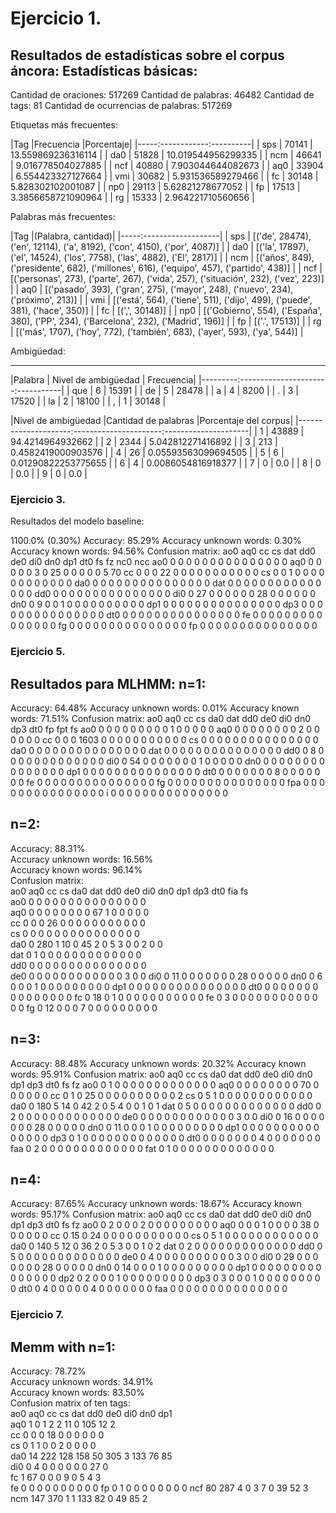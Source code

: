 # Ejercicio 1.

Resultados de estadísticas sobre el corpus áncora:
Estadísticas básicas:
----------------------

Cantidad de oraciones:  517269
Cantidad de palabras:  46482
Cantidad de tags:  81
Cantidad de ocurrencias de palabras:  517269

Etiquetas más frecuentes:


|Tag    |Frecuencia     |Porcentaje|
|-----:------------:----------|
| sps |  70141  | 13.559869236316114 |
| da0 |  51828  | 10.019544956299335 |
| ncm |  46641  | 9.016778504027885 |
| ncf |  40880  | 7.903044644082673 |
| aq0 |  33904  | 6.554423327127664 |
| vmi |  30682  | 5.931536589279466 |
| fc |  30148   | 5.828302102001087 |
| np0 |  29113  | 5.62821278677052 |
| fp |  17513   | 3.3856658721090964 |
| rg |  15333   | 2.964221710560656 |

Palabras más frecuentes:


|Tag    |(Palabra, cantidad)|
|-----:-------------------|
| sps |  [('de', 28474), ('en', 12114), ('a', 8192), ('con', 4150), ('por', 4087)] |
| da0 |  [('la', 17897), ('el', 14524), ('los', 7758), ('las', 4882), ('El', 2817)] |
| ncm |  [('años', 849), ('presidente', 682), ('millones', 616), ('equipo', 457), ('partido', 438)] |
| ncf |  [('personas', 273), ('parte', 267), ('vida', 257), ('situación', 232), ('vez', 223)] |
| aq0 |  [('pasado', 393), ('gran', 275), ('mayor', 248), ('nuevo', 234), ('próximo', 213)] |
| vmi |  [('está', 564), ('tiene', 511), ('dijo', 499), ('puede', 381), ('hace', 350)] |
| fc |  [(',', 30148)] |
| np0 |  [('Gobierno', 554), ('España', 380), ('PP', 234), ('Barcelona', 232), ('Madrid', 196)] |
| fp |  [('.', 17513)] |
| rg |  [('más', 1707), ('hoy', 772), ('también', 683), ('ayer', 593), ('ya', 544)] |

Ambigüedad:


-------------------
|Palabra        | Nivel de ambigüedad   | Frecuencia|
|---------:----------------------:-----------|
| que   | 6             | 15391 |
| de    | 5             | 28478 |
| a     | 4             | 8200 |
| .     | 3             | 17520 |
| la    | 2             | 18100 |
| ,     | 1             | 30148 |



|Nivel de ambigüedad    |Cantidad de palabras   |Porcentaje del corpus|
|---------------------:----------------------:---------------------|
| 1             | 43889                 | 94.4214964932662 |
| 2             | 2344          | 5.042812271416892 |
| 3             | 213           | 0.4582419000903576 |
| 4             | 26            | 0.05593563099694505 |
| 5             | 6             | 0.01290822253775655 |
| 6             | 4             | 0.0086054816918377 |
| 7             | 0             | 0.0 |
| 8             | 0             | 0.0 |
| 9             | 0             | 0.0 |


### Ejercicio 3.
Resultados del modelo baseline:

1100.0% (0.30%)
Accuracy: 85.29%
Accuracy unknown words: 0.30%
Accuracy known words: 94.56%
Confusion matrix:
     ao0  aq0  cc  cs  dat  dd0  de0  di0  dn0  dp1  dt0  fs  fz  nc0  ncc
ao0    0    0   0   0    0    0    0    0    0    0    0   0   0    0    0
aq0    0    0   0   0    0    3    0   25    0    0    0   0   0    5   70
cc     0    0   0  22    0    0    0    0    0    0    0   0   0    0    0
cs     0    0   1   0    0    0    0    0    0    0    0   0   0    0    0
da0    0    0   0   0    0    0    0    0    0    0    0   0   0    0    0
dat    0    0   0   0    0    0    0    0    0    0    0   0   0    0    0
dd0    0    0   0   0    0    0    0    0    0    0    0   0   0    0    0
di0    0   27   0   0    0    0    0    0   28    0    0   0   0    0    0
dn0    0    9   0   0    1    0    0    0    0    0    0   0   0    0    0
dp1    0    0   0   0    0    0    0    0    0    0    0   0   0    0    0
dp3    0    0   0   0    0    0    0    0    0    0    0   0   0    0    0
dt0    0    0   0   0    0    0    0    0    0    0    0   0   0    0    0
fe     0    0   0   0    0    0    0    0    0    0    0   0   0    0    0
fg     0    0   0   0    0    0    0    0    0    0    0   0   0    0    0
fp     0    0   0   0    0    0    0    0    0    0    0   0   0    0    0



### Ejercicio 5.
Resultados para MLHMM:
n=1:
----

Accuracy: 64.48%
Accuracy unknown words: 0.01%
Accuracy known words: 71.51%
Confusion matrix:
     ao0  aq0  cc    cs  da0  dat  dd0  de0  di0  dn0  dp3  dt0  fp  fpt  fs
ao0    0    0   0     0    0    0    0    0    0    1    0    0   0    0   0
aq0    0    0   0     0    0    0    0    0    2    0    0    0   0    0   0
cc     0    0   0  1603    0    0    0    0    0    0    0    0   0    0   0
cs     0    0   0     0    0    0    0    0    0    0    0    0   0    0   0
da0    0    0   0     0    0    0    0    0    0    0    0    0   0    0   0
dat    0    0   0     0    0    0    0    0    0    0    0    0   0    0   0
dd0    0    8   0     0    0    0    0    0    0    0    0    0   0    0   0
di0    0   54   0     0    0    0    0    0    0    1    0    0   0    0   0
dn0    0    0   0     0    0    0    0    0    0    0    0    0   0    0   0
dp1    0    0   0     0    0    0    0    0    0    0    0    0   0    0   0
dt0    0    0   0     0    0    0    0    8    0    0    0    0   0    0   0
fe     0    0   0     0    0    0    0    0    0    0    0    0   0    0   0
fg     0    0   0     0    0    0    0    0    0    0    0    0   0    0   0
fpa    0    0   0     0    0    0    0    0    0    0    0    0   0    0   0
i      0    0   0     0    0    0    0    0    0    0    0    0   0    0   0


n=2:
----

Accuracy: 88.31%                                                                                                                                                   
Accuracy unknown words: 16.56%                                                                                                                                     
Accuracy known words: 96.14%                                                                                                                                       
Confusion matrix:                                                                                                                                                  
     ao0  aq0  cc  cs  da0  dat  dd0  de0  di0  dn0  dp1  dp3  dt0  fia  fs                                                                                        
ao0    0    0   0   0    0    0    0    0    0    0    0    0    0    0   0                                                                                        
aq0    0    0   0   0    0    0    0    0   67    1    0    0    0    0   0                                                                                        
cc     0    0   0  26    0    0    0    0    0    0    0    0    0    0   0                                                                                        
cs     0    0   0   0    0    0    0    0    0    0    0    0    0    0   0                                                                                        
da0    0  280   1  10    0   45    2    0    5    3    0    0    2    0   0                                                                                        
dat    0    1   0   0    0    0    0    0    0    0    0    0    0    0   0                                                                                        
dd0    0    0   0   0    0    0    0    0    0    0    0    0    0    0   0                                                                     
de0    0    0   0   0    0    0    0    0    0    0    0    0    3    0   0
di0    0   11   0   0    0    0    0    0    0   28    0    0    0    0   0
dn0    0    6   0   0    0    1    0    0    0    0    0    0    0    0   0
dp1    0    0   0   0    0    0    0    0    0    0    0    0    0    0   0
dt0    0    0   0   0    0    0    0    0    0    0    0    0    0    0   0
fc     0   18   0   1    0    0    0    0    0    0    0    0    0    0   0
fe     0    3   0   0    0    0    0    0    0    0    0    0    0    0   0
fg     0   12   0   0    0    7    0    0    0    0    0    0    0    0   0

n=3:
----
Accuracy: 88.48%
Accuracy unknown words: 20.32%
Accuracy known words: 95.91%
Confusion matrix:
     ao0  aq0  cc  cs  da0  dat  dd0  de0  di0  dn0  dp1  dp3  dt0  fs  fz
ao0    0    1   0   0    0    0    0    0    0    0    0    0    0   0   0
aq0    0    0   0   0    0    0    0    0   70    0    0    0    0   0   0
cc     0    1   0  25    0    0    0    0    0    0    0    0    0   0   2
cs     0    5   1   0    0    0    0    0    0    0    0    0    0   0   0
da0    0  180   5  14    0   42    2    0    5    4    0    0    1   0   1
dat    0    5   0   0    0    0    0    0    0    0    0    0    0   0   0
dd0    0    2   0   0    0    0    0    0    0    0    0    0    0   0   0
de0    0    0   0   0    0    0    0    0    0    0    0    0    3   0   0
di0    0   16   0   0    0    0    0    0    0   28    0    0    0   0   0
dn0    0   11   0   0    0    1    0    0    0    0    0    0    0   0   0
dp1    0    0   0   0    0    0    0    0    0    0    0    0    0   0   0
dp3    0    1   0   0    0    0    0    0    0    0    0    0    0   0   0
dt0    0    0   0   0    0    0    0    4    0    0    0    0    0   0   0
faa    0    2   0   0    0    0    0    0    0    0    0    0    0   0   0
fat    0    1   0   0    0    0    0    0    0    0    0    0    0   0   0

n=4:
-----
Accuracy: 87.65%
Accuracy unknown words: 18.67%
Accuracy known words: 95.17%
Confusion matrix:
     ao0  aq0  cc  cs  da0  dat  dd0  de0  di0  dn0  dp1  dp3  dt0  fs  fz
ao0    0    2   0   0    0    2    0    0    0    0    0    0    0   0   0
aq0    0    0   0   1    0    0    0    0   38    0    0    0    0   0   0
cc     0   15   0  24    0    0    0    0    0    0    0    0    0   0   0
cs     0    5   1   0    0    0    0    0    0    0    0    0    0   0   0
da0    0  140   5  12    0   36    2    0    5    3    0    0    1   0   2
dat    0    2   0   0    0    0    0    0    0    0    0    0    0   0   0
dd0    0    5   0   0    0    0    0    0    0    0    0    0    0   0   0
de0    0    4   0   0    0    0    0    0    0    0    0    0    3   0   0
di0    0   29   0   0    0    0    0    0    0   28    0    0    0   0   0
dn0    0   14   0   0    0    1    0    0    0    0    0    0    0   0   0
dp1    0    0   0   0    0    0    0    0    0    0    0    0    0   0   0
dp2    0    2   0   0    0    1    0    0    0    0    0    0    0   0   0
dp3    0    3   0   0    0    1    0    0    0    0    0    0    0   0   0
dt0    0    4   0   0    0    0    0    4    0    0    0    0    0   0   0
faa    0    0   0   0    0    0    0    0    0    0    0    0    0   0   0


### Ejercicio 7.

Memm with n=1:
--------------

Accuracy: 78.72%                                                                                                                                                   
Accuracy unknown words: 34.91%                                                                                                                                     
Accuracy known words: 83.50%                                                                                                                                       
Confusion matrix of ten tags:                                                                                                                                                  
     ao0  aq0   cc   cs  dat  dd0  de0  di0  dn0  dp1                                                                                                              
aq0    1    0    1    2    2   11    0  105   12    2                                                                                                              
cc     0    0    0   18    0    0    0    0    0    0                                                                                                              
cs     0    1    1    0    0    2    0    0    0    0                                                                                                              
da0   14  222  128  158   50  305    3  133   76   85                                                                                                              
di0    0    4    0    0    0    0    0    0   27    0                                                                                                              
fc     1   67    0    0    0    9    0    5    4    3                                                                                                              
fe     0    0    0    0    0    0    0    0    0    0
fp     0    1    0    0    0    0    0    0    0    0
ncf   80  287    4    0    3    7    0   39   52    3
ncm  147  370    1    1  133   82    0   49   85    2


